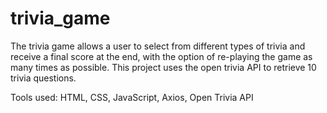 # trivia_game
The trivia game allows a user to select from different types of trivia and receive a final score at the end, with the option of re-playing the game as many times as possible. This project uses the open trivia API to retrieve 10 trivia questions. 

Tools used: HTML, CSS, JavaScript, Axios, Open Trivia API
